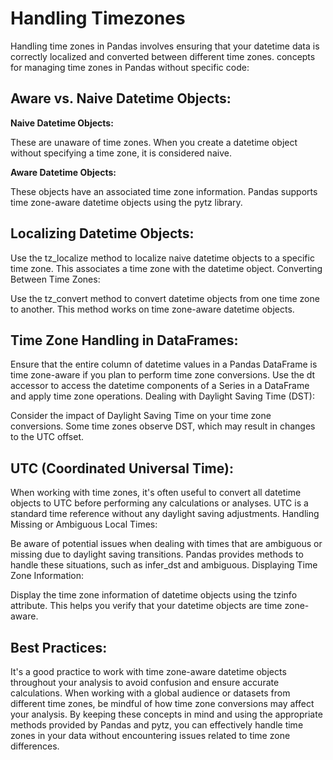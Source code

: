 # Handling Timezones

Handling time zones in Pandas involves ensuring that your datetime data is correctly localized and converted between different time zones. concepts for managing time zones in Pandas without specific code:

## Aware vs. Naive Datetime Objects:

**Naive Datetime Objects:** 

These are unaware of time zones. When you create a datetime object without specifying a time zone, it is considered naive.

**Aware Datetime Objects:** 

These objects have an associated time zone information. Pandas supports time zone-aware datetime objects using the pytz library.

## Localizing Datetime Objects:

Use the tz_localize method to localize naive datetime objects to a specific time zone. This associates a time zone with the datetime object.
Converting Between Time Zones:

Use the tz_convert method to convert datetime objects from one time zone to another. This method works on time zone-aware datetime objects.

## Time Zone Handling in DataFrames:

Ensure that the entire column of datetime values in a Pandas DataFrame is time zone-aware if you plan to perform time zone conversions.
Use the dt accessor to access the datetime components of a Series in a DataFrame and apply time zone operations.
Dealing with Daylight Saving Time (DST):

Consider the impact of Daylight Saving Time on your time zone conversions. Some time zones observe DST, which may result in changes to the UTC offset.

## UTC (Coordinated Universal Time):

When working with time zones, it's often useful to convert all datetime objects to UTC before performing any calculations or analyses. UTC is a standard time reference without any daylight saving adjustments.
Handling Missing or Ambiguous Local Times:

Be aware of potential issues when dealing with times that are ambiguous or missing due to daylight saving transitions. Pandas provides methods to handle these situations, such as infer_dst and ambiguous.
Displaying Time Zone Information:

Display the time zone information of datetime objects using the tzinfo attribute. This helps you verify that your datetime objects are time zone-aware.

## Best Practices:

It's a good practice to work with time zone-aware datetime objects throughout your analysis to avoid confusion and ensure accurate calculations.
When working with a global audience or datasets from different time zones, be mindful of how time zone conversions may affect your analysis.
By keeping these concepts in mind and using the appropriate methods provided by Pandas and pytz, you can effectively handle time zones in your data without encountering issues related to time zone differences.

